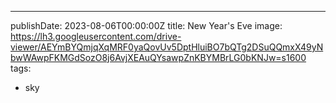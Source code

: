 ---
publishDate: 2023-08-06T00:00:00Z
title: New Year's Eve
image: https://lh3.googleusercontent.com/drive-viewer/AEYmBYQmjqXqMRF0yaQovUv5DptHluiBO7bQTg2DSuQQmxX49yNbwWAwpFKMGdSozO8j6AvjXEAuQYsawpZnKBYMBrLG0bKNJw=s1600
tags:
  - sky

